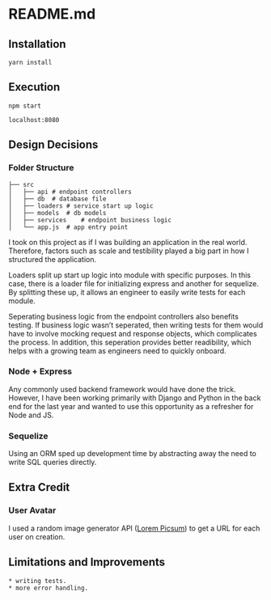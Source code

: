 # README.md
## Installation
`yarn install`

## Execution
`npm start`

`localhost:8080`

## Design Decisions

### Folder Structure

    ├── src                   
    │   ├── api # endpoint controllers
    │   ├── db  # database file
    │   ├── loaders # service start up logic
    │   ├── models  # db models
    │   ├── services    # endpoint business logic
    │   └── app.js  # app entry point  

I took on this project as if I was building an application in the real world. Therefore, factors such as scale and testibility played a big part in how I structured the application. 

Loaders split up start up logic into module with specific purposes. In this case, there is a loader file for initializing express and another for sequelize. By splitting these up, it allows an engineer to easily write tests for each module.

Seperating business logic from the endpoint controllers also benefits testing. If business logic wasn’t seperated, then writing tests for them would have to involve mocking request and response objects, which complicates the process. In addition, this seperation provides better readibility, which helps with a growing team as engineers need to quickly onboard.

### Node + Express

Any commonly used backend framework would have done the trick. However, I have been working primarily with Django and Python in the back end for the last year and wanted to use this opportunity as a refresher for Node and JS.

### Sequelize

Using an ORM sped up development time by abstracting away the need to write SQL queries directly.


## Extra Credit

### User Avatar

I used a random image generator API ([Lorem Picsum](https://picsum.photos/)) to get a URL for each user on creation.

## Limitations and Improvements

	* writing tests.
	* more error handling.